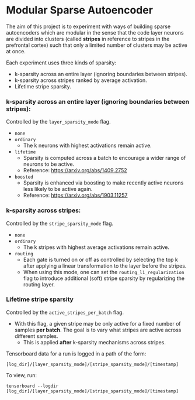 # Modular Sparse Autoencoder
The aim of this project is to experiment with ways of building sparse autoencoders which are modular in the sense that the code layer neurons are divided into clusters (called **stripes** in reference to stripes in the prefrontal cortex) such that only a limited number of clusters may be active at once.

Each experiment uses three kinds of sparsity:
* k-sparsity across an entire layer (ignoring boundaries between stripes).
* k-sparsity across stripes ranked by average activation.
* Lifetime stripe sparsity.

### k-sparsity across an entire layer (ignoring boundaries between stripes):
Controlled by the `layer_sparsity_mode` flag.
* `none`
* `ordinary`
    -  The k neurons with highest activations remain active.
* `lifetime`
    -  Sparsity is computed across a batch to encourage a wider range of neurons to be active.
    -  Reference:  https://arxiv.org/abs/1409.2752
* `boosted`
    -  Sparsity is enhanced via boosting to make recently active neurons less likely to be active again.
    -  Reference:  https://arxiv.org/abs/1903.11257

### k-sparsity across stripes:
Controlled by the `stripe_sparsity_mode` flag.
* `none`
* `ordinary`
    -  The k stripes with highest average activations remain active.
* `routing`
    -  Each gate is turned on or off as controlled by selecting the top k after applying a linear transformation to the layer before the stripes.
    -  When using this mode, one can set the `routing_l1_regularization` flag to introduce additional (soft) stripe sparsity by regularizing the routing layer.

### Lifetime stripe sparsity
Controlled by the `active_stripes_per_batch` flag.
* With this flag, a given stripe may be only active for a fixed number of samples **per batch**. The goal is to vary what stripes are active across different samples.
    - This is applied **after** k-sparsity mechanisms across stripes.

Tensorboard data for a run is logged in a path of the form:

```[log_dir]/[layer_sparsity_mode]/[stripe_sparsity_mode]/[timestamp]```

To view, run:

```tensorboard --logdir [log_dir]/[layer_sparsity_mode]/[stripe_sparsity_mode]/[timestamp]```
